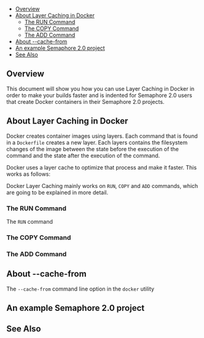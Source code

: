
* [Overview](#overview)
* [About Layer Caching in Docker](#about-layer-caching-in-docker)
   - [The RUN Command](the-run-command)
   - [The COPY Command](the-copy-command)
   - [The ADD Command](the-add-command)
* [About --cache-from](#About--cache-from)
* [An example Semaphore 2.0 project](#an-example-semaphore-2.0-project)
* [See Also](#see-also)

## Overview

This document will show you how you can use Layer Caching in Docker in order to
make your builds faster and is indented for Semaphore 2.0 users that create
Docker containers in their Semaphore 2.0 projects.

## About Layer Caching in Docker

Docker creates container images using layers. Each command that is found in a
`Dockerfile` creates a new layer. Each layers contains the filesystem changes
of the image between the state before the execution of the command and the
state after the execution of the command.

Docker uses a layer cache to optimize that process and make it faster. This
works as follows:

Docker Layer Caching mainly works on `RUN`, `COPY` and `ADD` commands, which are
going to be explained in more detail.

### The RUN Command

The `RUN` command

### The COPY Command


### The ADD Command


## About --cache-from

The `--cache-from` command line option in the `docker` utility


## An example Semaphore 2.0 project


## See Also

